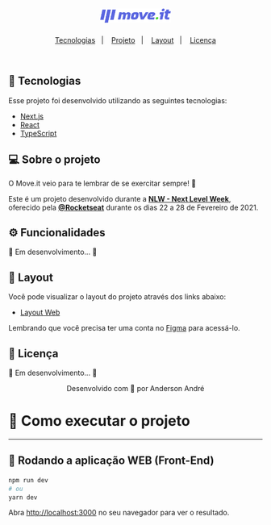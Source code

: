 <h1 align="center">
    <img alt="Moveit" src=".github/icon.svg" width="140px">
</h1>

<p align="center">
  <a href="#-tecnologias">Tecnologias</a>&nbsp;&nbsp;&nbsp;|&nbsp;&nbsp;&nbsp;
  <a href="#-projeto">Projeto</a>&nbsp;&nbsp;&nbsp;|&nbsp;&nbsp;&nbsp;
  <a href="#-layout">Layout</a>&nbsp;&nbsp;&nbsp;|&nbsp;&nbsp;&nbsp;
  <a href="#memo-licença">Licença</a>
</p>

<br>

## 🚀 Tecnologias

Esse projeto foi desenvolvido utilizando as seguintes tecnologias:

- [Next.js](https://nextjs.org/)
- [React](https://reactjs.org)
- [TypeScript](https://www.typescriptlang.org/)

## 💻 Sobre o projeto

O Move.it veio para te lembrar de se exercitar sempre! 💜

Este é um projeto desenvolvido durante a **[NLW - Next Level Week](https://nextlevelweek.com/)**, oferecido pela **[@Rocketseat](https://github.com/Rocketseat)** durante os dias 22 a 28 de Fevereiro de 2021.

## ⚙️ Funcionalidades

🚧 Em desenvolvimento... 🚧

## 🔖 Layout

Você pode visualizar o layout do projeto através dos links abaixo:

- [Layout Web](https://www.figma.com/file/msMs02fBVLGPMx6cZvCMlz/Move.it-1.0-Copy?node-id=160%3A2761) 

Lembrando que você precisa ter uma conta no [Figma](http://figma.com/) para acessá-lo.

## 📝 Licença

🚧 Em desenvolvimento... 🚧

<p align="center">Desenvolvido com 💜 por Anderson André</p>

# 🚀 Como executar o projeto
---
## 🧭 Rodando a aplicação WEB (Front-End)
```bash
npm run dev
# ou
yarn dev
```

Abra [http://localhost:3000](http://localhost:3000) no seu navegador para ver o resultado.